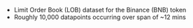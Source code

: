 - Limit Order Book (LOB) dataset for the Binance (BNB) token
- Roughly 10,000 datapoints occurring over span of ~12 mins